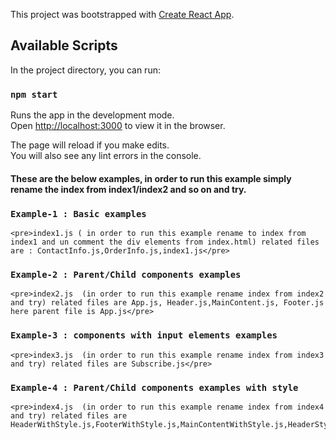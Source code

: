 This project was bootstrapped with [Create React App](https://github.com/facebook/create-react-app).

## Available Scripts

In the project directory, you can run:

### `npm start`

Runs the app in the development mode.<br />
Open [http://localhost:3000](http://localhost:3000) to view it in the browser.

The page will reload if you make edits.<br />
You will also see any lint errors in the console.

<h4>These are the below examples, in order to run this example simply rename the index from index1/index2 and so on and try.</h4>

### `Example-1 : Basic examples`
    <pre>index1.js ( in order to run this example rename to index from index1 and un comment the div elements from index.html) related files are : ContactInfo.js,OrderInfo.js,index1.js</pre>

### `Example-2 : Parent/Child components examples`
    <pre>index2.js  (in order to run this example rename index from index2 and try) related files are App.js, Header.js,MainContent.js, Footer.js here parent file is App.js</pre>

### `Example-3 : components with input elements examples`
    <pre>index3.js  (in order to run this example rename index from index3 and try) related files are Subscribe.js</pre>

### `Example-4 : Parent/Child components examples with style`
    <pre>index4.js  (in order to run this example rename index from index4 and try) related files are HeaderWithStyle.js,FooterWithStyle.js,MainContentWithStyle.js,HeaderStyle.css,FooterStyle.css,MaintContentStyle.css,AppInfo.js</pre>
